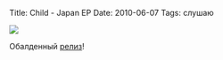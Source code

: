 Title: Child - Japan EP 
Date: 2010-06-07
Tags: слушаю

<div class="text"><p><img src="http://dl.dropbox.com/u/140528/site/child-japan_ep.jpg" /></p>
<p>Обалденный <a href="http://www.junodownload.com/products/1453568-02.htm">релиз</a>!</p></div>